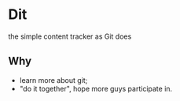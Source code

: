 # Dit
the simple content tracker as Git does

## Why
* learn more about git;
* "do it together", hope more guys participate in.

